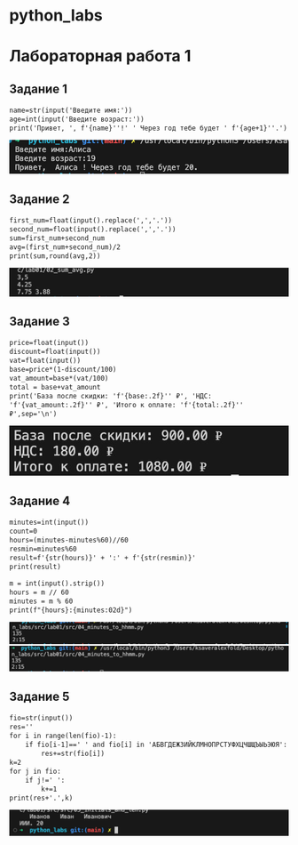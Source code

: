 # python_labs

# Лабораторная работа 1


## Задание 1
```
name=str(input('Введите имя:'))
age=int(input('Введите возраст:'))
print('Привет, ', f'{name}''!' ' Через год тебе будет ' f'{age+1}''.')
```
![Картинка 1](./images/lab01/01.png)

## Задание 2
```
first_num=float(input().replace(',','.'))
second_num=float(input().replace(',','.'))
sum=first_num+second_num
avg=(first_num+second_num)/2
print(sum,round(avg,2))
```
![Картинка 2](./images/lab01/02.png)

## Задание 3
```
price=float(input())
discount=float(input())
vat=float(input())
base=price*(1-discount/100)
vat_amount=base*(vat/100)
total = base+vat_amount
print('База после скидки: 'f'{base:.2f}'' ₽', 'НДС: 'f'{vat_amount:.2f}'' ₽', 'Итого к оплате: 'f'{total:.2f}'' ₽',sep='\n')
```
![Картинка 3](./images/lab01/03.png)

## Задание 4
```
minutes=int(input())
count=0
hours=(minutes-minutes%60)//60
resmin=minutes%60
result=f'{str(hours)}' + ':' + f'{str(resmin)}'
print(result)
```
```
m = int(input().strip())
hours = m // 60
minutes = m % 60
print(f"{hours}:{minutes:02d}")
```
![Картинка 4](./images/lab01/04.png)
![Картинка 4](./images/lab01/044.png)

## Задание 5
```
fio=str(input())
res=''
for i in range(len(fio)-1):
    if fio[i-1]==' ' and fio[i] in 'АБВГДЕЖЗИЙКЛМНОПРСТУФХЦЧШЩЪЫЬЭЮЯ':
        res+=str(fio[i])
k=2
for j in fio:
    if j!=' ':
        k+=1
print(res+'.',k)
```
![Картинка 5](./images/lab01/05.png)
